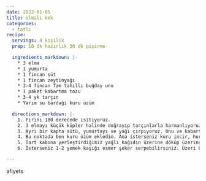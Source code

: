 ```yaml
---
date: 2022-01-05
title: elmalı kek
categories:
  - tatlı
recipe:
  servings: 4 kişilik
  prep: 10 dk hazırlık 30 dk pişirme

  ingredients_markdown: |-
    * 3 elma
    * 1 yumurta
    * 1 fincan süt
    * 1 fincan zeytinyağı
    * 3-4 fincan Tam tahıllı buğday unu
    * 1 paket kabartma tozu
    * 3-4 yk tarçın
    * Yarım su bardağı kuru üzüm

  directions_markdown: |-
    1. Fırını 180 derecede ısıtıyoruz.
    2. 3 elmayı küçük küpler halinde doğrayıp tarçınlarla harmanlıyoruz. Kavurursak daha güzel olur.
    3. Ayrı bir kapta sütü, yumurtayı ve yağı çırpıyoruz. Unu ve kabartma tozunu ekleyip karıştırdıktan sonra elmalarla birleştiriyoruz. 
    4. Bu noktada ben kuru üzüm ekledim. Ama isterseniz kuru incir, hurma vs de ekleyebilirsiniz.
    5. Tart kabına yerleştirdiğimiz yağlı kağıdın üzerine döküp üzerine ceviz ufalıyoruz. 
    6. İsterseniz 1-2 yemek kaşığı esmer şeker serpebilirsiniz. Üzeri biraz daha çıtır çıtır olur. 180derecede 30dk pişiriyoruz.

---
```

afiyets
